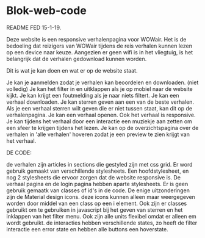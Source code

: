 # Blok-web-code

README FED 15-1-19.

Deze website is een responsive verhalenpagina voor WOWair. Het is de bedoeling dat reizigers van WOWair tijdens de reis verhalen kunnen lezen
op een device naar keuze. Aangezien er geen wifi is in het vliegtuig, is het belangrijk dat de verhalen gedownload kunnen worden.

Dit is wat je kan doen en wat er op de website staat.

Je kan je aanmelden zodat je verhalen kan beoordelen en downloaden. (niet volledig)
Je kan het filter in en uitklappen als je op mobiel naar de website kijkt.
Je kan krijgt een foutmelding als je naar niets filtert.
Je kan een verhaal downloaden.
Je kan sterren geven aan een van de beste verhalen. Als je een verhaal sterren wilt geven die er niet tussen staat, kan dit op de verhalenpagina.
Je kan een verhaal openen. Ook het verhaal is responsive.
Je kan  tijdens het verhaal door een interactie een muziekje aan zetten om een sfeer te krijgen tijdens het lezen.
Je kan op de overzichtspagina over de verhalen in 'alle verhalen' hoveren zodat je een preview te zien krijgt van het verhaal.

DE CODE:

de verhalen zijn articles in sections die gestyled zijn met css grid. Er word gebruik gemaakt van verschillende stylesheets. Een hoofdstylesheet,
en nog 2 stylesheets die ervoor zorgen dat de website responsive is. De verhaal pagina en de login pagina hebben aparte stylesheets.
Er is geen gebruik gemaatk van classes of id's in de code. De enige uitzonderingen zijn de Material design icons. deze icons kunnen alleen maar
weergegeven worden door middel van een class op een i element. Ook zijn er classes gebruikt om te gebruiken in javascript bij het geven van sterren en het
inklappen van het filter menu. Ook zijn alle units flexibel  omdat er alleen em wordt gebruikt. de interacties hebben verschillende states,
zo heeft de filter interactie een error state en hebben alle buttons een hoverstate.

